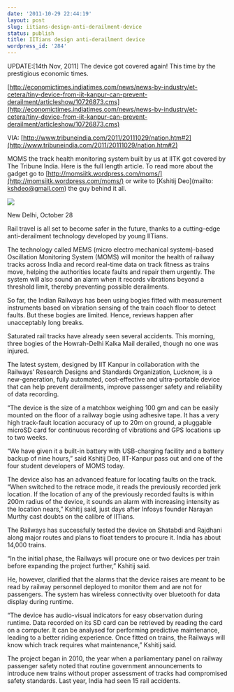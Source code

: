 ```yaml
---
date: '2011-10-29 22:44:19'
layout: post
slug: iitians-design-anti-derailment-device
status: publish
title: IITians design anti-derailment device
wordpress_id: '284'
---
```


UPDATE:[14th Nov, 2011] The device got covered again! This time by the prestigious economic times.

[http://economictimes.indiatimes.com/news/news-by-industry/et-cetera/tiny-device-from-iit-kanpur-can-prevent-derailment/articleshow/10726873.cms](http://economictimes.indiatimes.com/news/news-by-industry/et-cetera/tiny-device-from-iit-kanpur-can-prevent-derailment/articleshow/10726873.cms)



VIA: [http://www.tribuneindia.com/2011/20111029/nation.htm#2](http://www.tribuneindia.com/2011/20111029/nation.htm#2)

MOMS the track health monitoring system built by us at IITK got covered by The Tribune India. Here is the full length article. To read more about the gadget go to [http://momsiitk.wordpress.com/moms/](http://momsiitk.wordpress.com/moms/) or write to [Kshitij Deo](mailto: kshdeo@gmail.com) the guy behind it all.

[![](http://shubhamgoel.info/wp-content/uploads/2011/10/screen-shot-2011-02-13-at-9-47-38-pm.png)](http://shubhamgoel.info/wp-content/uploads/2011/10/screen-shot-2011-02-13-at-9-47-38-pm.png)

New Delhi, October 28

Rail travel is all set to become safer in the future, thanks to a cutting-edge anti-derailment technology developed by young IITians.

The technology called MEMS (micro electro mechanical system)-based Oscillation Monitoring System (MOMS) will monitor the health of railway tracks across India and record real-time data on track fitness as trains move, helping the authorities locate faults and repair them urgently. The system will also sound an alarm when it records vibrations beyond a threshold limit, thereby preventing possible derailments.

So far, the Indian Railways has been using bogies fitted with measurement instruments based on vibration sensing of the train coach floor to detect faults. But these bogies are limited. Hence, reviews happen after unacceptably long breaks.

Saturated rail tracks have already seen several accidents. This morning, three bogies of the Howrah-Delhi Kalka Mail derailed, though no one was injured.

The latest system, designed by IIT Kanpur in collaboration with the Railways’ Research Designs and Standards Organization, Lucknow, is a new-generation, fully automated, cost-effective and ultra-portable device that can help prevent derailments, improve passenger safety and reliability of data recording.

“The device is the size of a matchbox weighing 100 gm and can be easily mounted on the floor of a railway bogie using adhesive tape. It has a very high track-fault location accuracy of up to 20m on ground, a pluggable microSD card for continuous recording of vibrations and GPS locations up to two weeks.

“We have given it a built-in battery with USB-charging facility and a battery backup of nine hours,” said Kshitij Deo, IIT-Kanpur pass out and one of the four student developers of MOMS today.

The device also has an advanced feature for locating faults on the track. “When switched to the retrace mode, it reads the previously recorded jerk location. If the location of any of the previously recorded faults is within 200m radius of the device, it sounds an alarm with increasing intensity as the location nears,” Kshitij said, just days after Infosys founder Narayan Murthy cast doubts on the calibre of IITians.

The Railways has successfully tested the device on Shatabdi and Rajdhani along major routes and plans to float tenders to procure it. India has about 14,000 trains.

“In the initial phase, the Railways will procure one or two devices per train before expanding the project further,” Kshitij said.

He, however, clarified that the alarms that the device raises are meant to be read by railway personnel deployed to monitor them and are not for passengers. The system has wireless connectivity over bluetooth for data display during runtime.

“The device has audio-visual indicators for easy observation during runtime. Data recorded on its SD card can be retrieved by reading the card on a computer. It can be analysed for performing predictive maintenance, leading to a better riding experience. Once fitted on trains, the Railways will know which track requires what maintenance,” Kshitij said.

The project began in 2010, the year when a parliamentary panel on railway passenger safety noted that routine government announcements to introduce new trains without proper assessment of tracks had compromised safety standards. Last year, India had seen 15 rail accidents.
